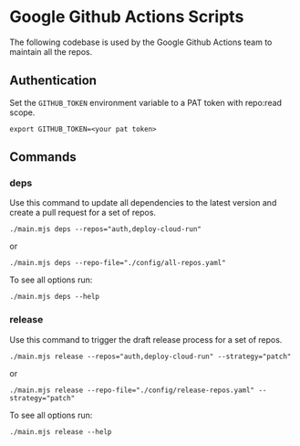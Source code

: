 # Google Github Actions Scripts

The following codebase is used by the Google Github Actions team to maintain all the repos.

## Authentication

Set the `GITHUB_TOKEN` environment variable to a PAT token with repo:read scope.

```shell
export GITHUB_TOKEN=<your pat token>
```

## Commands

### deps

Use this command to update all dependencies to the latest version and create a pull request for a set of repos.

```shell
./main.mjs deps --repos="auth,deploy-cloud-run"
```

or

```shell
./main.mjs deps --repo-file="./config/all-repos.yaml"
```

To see all options run:

```shell
./main.mjs deps --help
```

### release

Use this command to trigger the draft release process for a set of repos.

```shell
./main.mjs release --repos="auth,deploy-cloud-run" --strategy="patch"
```

or

```shell
./main.mjs release --repo-file="./config/release-repos.yaml" --strategy="patch"
```

To see all options run:

```shell
./main.mjs release --help
```
